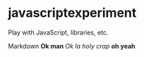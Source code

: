 # javascriptexperiment
Play with JavaScript, libraries, etc.

Markdown
**Ok man**
*Ok la*
_holy crap_
__oh yeah__

